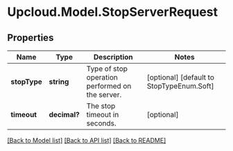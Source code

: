 # Upcloud.Model.StopServerRequest
## Properties

Name | Type | Description | Notes
------------ | ------------- | ------------- | -------------
**stopType** | **string** | Type of stop operation performed on the server. | [optional] [default to StopTypeEnum.Soft]
**timeout** | **decimal?** | The stop timeout in seconds. | [optional] 

[[Back to Model list]](../README.md#documentation-for-models) [[Back to API list]](../README.md#documentation-for-api-endpoints) [[Back to README]](../README.md)

